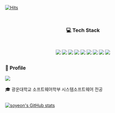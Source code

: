 [![Hits](https://hits.seeyoufarm.com/api/count/incr/badge.svg?url=https%3A%2F%2Fgithub.com%2Fsoyeonnn&count_bg=%23A8E57A&title_bg=%23000000&icon=ghostery.svg&icon_color=%23FFFFFF&title=hits&edge_flat=false)](https://hits.seeyoufarm.com)

<br><h3 align="center"><b>💻 Tech Stack</b></h3></br>

<p align="center">
<img src="https://img.shields.io/badge/python-3776AB?style=?style=flat&logo=Python&logoColor=white"> <img src="https://img.shields.io/badge/javascript-F7DF1E?style=flat&logo=javascript&logoColor=black"> <img src="https://img.shields.io/badge/mysql-4479A1?style=flat&logo=mysql&logoColor=white"> <img src="https://img.shields.io/badge/node.js-339933?style=flat&logo=Node.js&logoColor=white"> <img src="https://img.shields.io/badge/express-000000?style=flat&logo=express&logoColor=white"> <img src="https://img.shields.io/badge/flutter-02569B?style=flat&logo=flutter&logoColor=white"> <img src="https://img.shields.io/badge/linux-FCC624?style=flat&logo=linux&logoColor=black"> <img src="https://img.shields.io/badge/github-181717?style=flat&logo=github&logoColor=white"> <img src="https://img.shields.io/badge/git-F05032?style=flat&logo=git&logoColor=white"></p>
<h2></h2>
<h3><b>👀 Profile</b>
</h3><a href="https://velog.io/@oeckikek" target="_blank"><img src="https://img.shields.io/badge/Velog-20c997?style=flat&logo=Velog&logoColor=white"/></a></a>
<br/><br/>
🎓 광운대학교 소프트웨어학부 시스템소프트웨어 전공

<h2></h2>




[![soyeon's GitHub stats](https://github-readme-stats.vercel.app/api?username=soyeonnn&show_icons=true&theme=vue)](https://github.com/anuraghazra/github-readme-stats)


